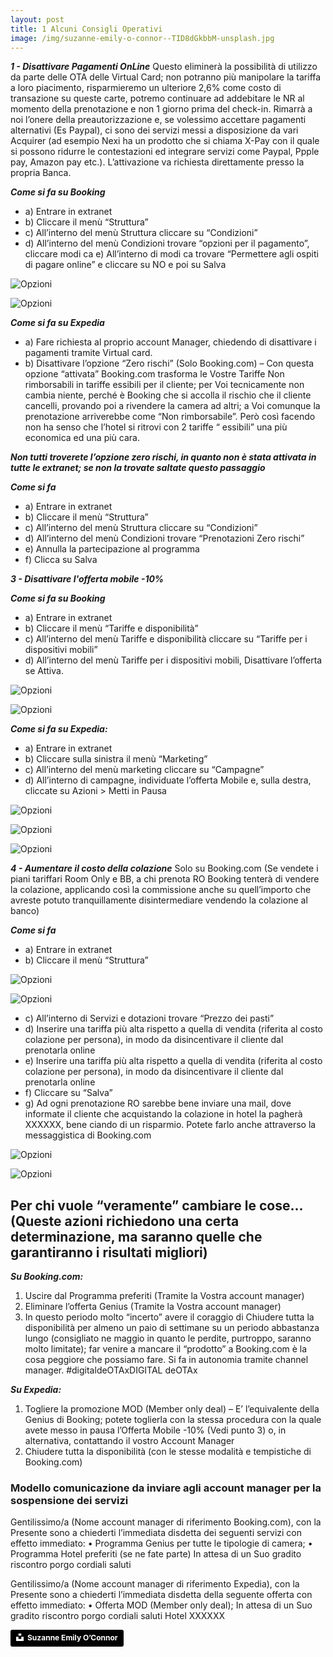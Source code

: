 ```yaml
---
layout: post
title: 1 Alcuni Consigli Operativi
image: /img/suzanne-emily-o-connor--TID8dGkbbM-unsplash.jpg
---
```


***1 - Disattivare Pagamenti OnLine*** Questo eliminerà la possibilità di utilizzo da parte delle OTA delle
Virtual Card; non potranno più manipolare la tariffa a loro piacimento, risparmieremo un ulteriore 2,6%
come costo di transazione su queste carte, potremo continuare ad addebitare le NR al momento della
prenotazione e non 1 giorno prima del check-in. Rimarrà a noi l’onere della preautorizzazione e, se
volessimo accettare pagamenti alternativi (Es Paypal), ci sono dei servizi messi a disposizione da vari
Acquirer (ad esempio Nexi ha un prodotto che si chiama X-Pay con il quale si possono ridurre le
contestazioni ed integrare servizi come Paypal, Ppple pay, Amazon pay etc.). L’attivazione va richiesta
direttamente presso la propria Banca.

***Come si fa su Booking*** 
- a) Entrare in extranet
- b) Cliccare il menù “Struttura”
- c) All’interno del menù Struttura cliccare su “Condizioni”
- d) All’interno del menù Condizioni trovare “opzioni per il pagamento”, cliccare modi ca e) All’interno di
modi ca trovare “Permettere agli ospiti di pagare online” e cliccare su NO e poi su Salva

![Opzioni](/img/opzioni.png)

![Opzioni](/img/ospiti.png)

***Come si fa su Expedia*** 
- a) Fare richiesta al proprio account Manager, chiedendo di disattivare i pagamenti tramite Virtual card.
- b) Disattivare l’opzione “Zero rischi” (Solo Booking.com) – Con questa opzione “attivata” Booking.com
trasforma le Vostre Tariffe Non rimborsabili in tariffe essibili per il cliente; per Voi tecnicamente non
cambia niente, perché è Booking che si accolla il rischio che il cliente cancelli, provando poi a rivendere la
camera ad altri; a Voi comunque la prenotazione arriverebbe come “Non rimborsabile”. Però così facendo
non ha senso che l’hotel si ritrovi con 2 tariffe “ essibili” una più economica ed una più cara.

***Non tutti troverete l’opzione zero rischi, in quanto non è stata attivata in tutte le extranet; se
non la trovate saltate questo passaggio***

***Come si fa*** 
- a) Entrare in extranet
- b) Cliccare il menù “Struttura”
- c) All’interno del menù Struttura cliccare su “Condizioni”
- d) All’interno del menù Condizioni trovare “Prenotazioni Zero rischi”
- e) Annulla la partecipazione al programma
- f) Clicca su Salva

***3 - Disattivare l'offerta mobile -10%*** 

***Come si fa su Booking*** 
- a) Entrare in extranet
- b) Cliccare il menù “Tariffe e disponibilità”
- c) All’interno del menù Tariffe e disponibilità cliccare su “Tariffe per i dispositivi mobili”
- d) All’interno del menù Tariffe per i dispositivi mobili, Disattivare l’offerta se Attiva.

![Opzioni](/img/prenotazioni.png)

![Opzioni](/img/dashboard.png)

***Come si fa su Expedia:***
- a) Entrare in extranet
- b) Cliccare sulla sinistra il menù “Marketing”
- c) All’interno del menù marketing cliccare su “Campagne”
- d) All’interno di campagne, individuate l’offerta Mobile e, sulla destra, cliccate su Azioni > Metti in Pausa

![Opzioni](/img/dash2.png)

![Opzioni](/img/dash3.png)

![Opzioni](/img/dash4.png)

***4 - Aumentare il costo della colazione*** Solo su Booking.com (Se vendete i piani tariffari Room Only e BB,
a chi prenota RO Booking tenterà di vendere la colazione, applicando così la commissione anche su
quell’importo che avreste potuto tranquillamente disintermediare vendendo la colazione al banco)

***Come si fa*** 
- a) Entrare in extranet
- b) Cliccare il menù “Struttura”

![Opzioni](/img/dash5.png)

![Opzioni](/img/dash6.png)

- c) All’interno di Servizi e dotazioni trovare “Prezzo dei pasti”
- d) Inserire una tariffa più alta rispetto a quella di vendita (riferita al costo colazione per persona), in
modo da disincentivare il cliente dal prenotarla online
- e) Inserire una tariffa più alta rispetto a quella di vendita (riferita al costo colazione per persona), in
modo da disincentivare il cliente dal prenotarla online
- f) Cliccare su “Salva”
- g) Ad ogni prenotazione RO sarebbe bene inviare una mail, dove informate il cliente che acquistando la
colazione in hotel la pagherà XXXXXX, bene ciando di un risparmio. Potete farlo anche attraverso la
messaggistica di Booking.com

![Opzioni](/img/dash7.png)

![Opzioni](/img/dash8.png)

## Per chi vuole “veramente” cambiare le cose... (Queste azioni richiedono una certa determinazione, ma saranno quelle che garantiranno i risultati migliori)

***Su Booking.com:***
1. Uscire dal Programma preferiti (Tramite la Vostra account manager)
2. Eliminare l’offerta Genius (Tramite la Vostra account manager)
3. In questo periodo molto “incerto” avere il coraggio di Chiudere tutta la disponibilità per almeno un
paio di settimane su un periodo abbastanza lungo (consigliato ne maggio in quanto le perdite,
purtroppo, saranno molto limitate); far venire a mancare il “prodotto” a Booking.com è la cosa peggiore
che possiamo fare. Si fa in autonomia tramite channel manager.
#digitaldeOTAxDIGITAL deOTAx

***Su Expedia:***
1. Togliere la promozione MOD (Member only deal) – E’ l’equivalente della Genius di Booking; potete
toglierla con la stessa procedura con la quale avete messo in pausa l’Offerta Mobile -10% (Vedi punto 3)
o, in alternativa, contattando il vostro Account Manager
2. Chiudere tutta la disponibilità (con le stesse modalità e tempistiche di Booking.com)



### Modello comunicazione da inviare agli account manager per la sospensione dei servizi ###

Gentilissimo/a (Nome account manager di riferimento Booking.com),
con la Presente sono a chiederti l’immediata disdetta dei seguenti servizi con effetto immediato:
• Programma Genius per tutte le tipologie di camera;
• Programma Hotel preferiti (se ne fate parte)
In attesa di un Suo gradito riscontro porgo cordiali saluti

Gentilissimo/a (Nome account manager di riferimento Expedia),
con la Presente sono a chiederti l’immediata disdetta della seguente offerta con effetto immediato:
• Offerta MOD (Member only deal);
In attesa di un Suo gradito riscontro porgo cordiali saluti
Hotel XXXXXX




<a style="background-color:black;color:white;text-decoration:none;padding:4px 6px;font-family:-apple-system, BlinkMacSystemFont, &quot;San Francisco&quot;, &quot;Helvetica Neue&quot;, Helvetica, Ubuntu, Roboto, Noto, &quot;Segoe UI&quot;, Arial, sans-serif;font-size:12px;font-weight:bold;line-height:1.2;display:inline-block;border-radius:3px" href="https://unsplash.com/@suzanneemily?utm_medium=referral&amp;utm_campaign=photographer-credit&amp;utm_content=creditBadge" target="_blank" rel="noopener noreferrer" title="Download free do whatever you want high-resolution photos from Suzanne Emily O’Connor"><span style="display:inline-block;padding:2px 3px"><svg xmlns="http://www.w3.org/2000/svg" style="height:12px;width:auto;position:relative;vertical-align:middle;top:-2px;fill:white" viewBox="0 0 32 32"><title>unsplash-logo</title><path d="M10 9V0h12v9H10zm12 5h10v18H0V14h10v9h12v-9z"></path></svg></span><span style="display:inline-block;padding:2px 3px">Suzanne Emily O’Connor</span></a>